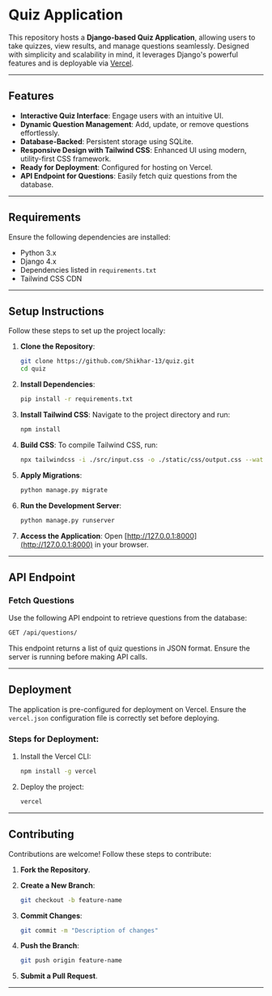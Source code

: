 # Quiz Application

This repository hosts a **Django-based Quiz Application**, allowing users to take quizzes, view results, and manage questions seamlessly. Designed with simplicity and scalability in mind, it leverages Django's powerful features and is deployable via [Vercel](https://vercel.com).

---

## Features

- **Interactive Quiz Interface**: Engage users with an intuitive UI.
- **Dynamic Question Management**: Add, update, or remove questions effortlessly.
- **Database-Backed**: Persistent storage using SQLite.
- **Responsive Design with Tailwind CSS**: Enhanced UI using modern, utility-first CSS framework.
- **Ready for Deployment**: Configured for hosting on Vercel.
- **API Endpoint for Questions**: Easily fetch quiz questions from the database.

---

## Requirements

Ensure the following dependencies are installed:

- Python 3.x
- Django 4.x
- Dependencies listed in `requirements.txt`
- Tailwind CSS CDN

---

## Setup Instructions

Follow these steps to set up the project locally:

1. **Clone the Repository**:
   ```bash
   git clone https://github.com/Shikhar-13/quiz.git
   cd quiz
   ```

2. **Install Dependencies**:
   ```bash
   pip install -r requirements.txt
   ```

3. **Install Tailwind CSS**:
   Navigate to the project directory and run:
   ```bash
   npm install
   ```

4. **Build CSS**:
   To compile Tailwind CSS, run:
   ```bash
   npx tailwindcss -i ./src/input.css -o ./static/css/output.css --watch
   ```

5. **Apply Migrations**:
   ```bash
   python manage.py migrate
   ```

6. **Run the Development Server**:
   ```bash
   python manage.py runserver
   ```

7. **Access the Application**:
   Open [http://127.0.0.1:8000](http://127.0.0.1:8000) in your browser.

---

## API Endpoint

### Fetch Questions

Use the following API endpoint to retrieve questions from the database:

```bash
GET /api/questions/
```

This endpoint returns a list of quiz questions in JSON format. Ensure the server is running before making API calls.

---

## Deployment

The application is pre-configured for deployment on Vercel. Ensure the `vercel.json` configuration file is correctly set before deploying.

### Steps for Deployment:

1. Install the Vercel CLI:
   ```bash
   npm install -g vercel
   ```

2. Deploy the project:
   ```bash
   vercel
   ```

---

## Contributing

Contributions are welcome! Follow these steps to contribute:

1. **Fork the Repository**.
2. **Create a New Branch**:
   ```bash
   git checkout -b feature-name
   ```

3. **Commit Changes**:
   ```bash
   git commit -m "Description of changes"
   ```

4. **Push the Branch**:
   ```bash
   git push origin feature-name
   ```

5. **Submit a Pull Request**.

---

